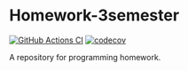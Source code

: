 # Homework-3semester

[![GitHub Actions CI](https://github.com/Sarapulov-Vas/Homework-2semester/actions/workflows/ci.yml/badge.svg)](https://github.com/Sarapulov-Vas/Homework-2semester/actions/workflows/ci.yml/ci.yml)
[![codecov](https://codecov.io/gh/Sarapulov-Vas/Homework-3semester/graph/badge.svg?token=XPEOI9BWXG)](https://codecov.io/gh/Sarapulov-Vas/Homework-3semester)

A repository for programming homework.
